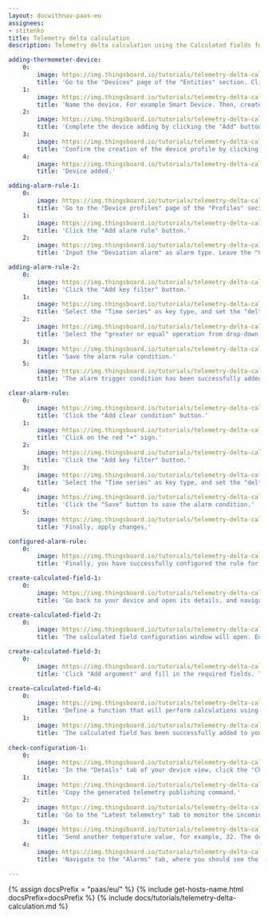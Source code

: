 ```yaml
---
layout: docwithnav-paas-eu
assignees:
- stitenko
title: Telemetry delta calculation
description: Telemetry delta calculation using the Calculated fields feature

adding-thermometer-device:
    0:
        image: https://img.thingsboard.io/tutorials/telemetry-delta-calculation/add-thermometer-device-1-pe.png
        title: 'Go to the "Devices" page of the "Entities" section. Click on the "+" icon in the top right corner of the table, and select "Add new device" from drop-down menu.'
    1:
        image: https://img.thingsboard.io/tutorials/telemetry-delta-calculation/add-thermometer-device-2-pe.png
        title: 'Name the device. For example Smart Device. Then, create a new device profile: enter a name for it, then click "Create a new one".'
    2:
        image: https://img.thingsboard.io/tutorials/telemetry-delta-calculation/add-thermometer-device-3-pe.png
        title: 'Complete the device adding by clicking the "Add" button.'
    3:
        image: https://img.thingsboard.io/tutorials/telemetry-delta-calculation/add-thermometer-device-4-pe.png
        title: 'Confirm the creation of the device profile by clicking the "Add" button.'
    4:
        image: https://img.thingsboard.io/tutorials/telemetry-delta-calculation/add-thermometer-device-5-pe.png
        title: 'Device added.'

adding-alarm-rule-1:
    0:
        image: https://img.thingsboard.io/tutorials/telemetry-delta-calculation/alarm-rule-1-pe.png
        title: 'Go to the "Device profiles" page of the "Profiles" section. Click on the "smart sensor" device profile to open its details. Navigate to the "Alarm rules" tab, and enter editing mode by clicking the big orange pencil button.'
    1:
        image: https://img.thingsboard.io/tutorials/telemetry-delta-calculation/alarm-rule-2-pe.png
        title: 'Click the "Add alarm rule" button.'
    2:
        image: https://img.thingsboard.io/tutorials/telemetry-delta-calculation/alarm-rule-3-pe.png
        title: 'Input the "Deviation alarm" as alarm type. Leave the "Critical" severity, and click on the red "+" sign.'

adding-alarm-rule-2:
    0:
        image: https://img.thingsboard.io/tutorials/telemetry-delta-calculation/alarm-rule-4-pe.png
        title: 'Click the "Add key filter" button.'
    1:
        image: https://img.thingsboard.io/tutorials/telemetry-delta-calculation/alarm-rule-5-pe.png
        title: 'Select the "Time series" as key type, and set the "deltaTemperature" as the key name. Change "Value type" to "Numeric". Click the "Add" button in the "Filters" section.'
    2:
        image: https://img.thingsboard.io/tutorials/telemetry-delta-calculation/alarm-rule-6-pe.png
        title: 'Select the "greater or equal" operation from drop-down menu, and input <b>5</b> as the threshold value. Click "Add" to confirm adding key filter.'
    3:
        image: https://img.thingsboard.io/tutorials/telemetry-delta-calculation/alarm-rule-7-pe.png
        title: 'Save the alarm rule condition.'
    5:
        image: https://img.thingsboard.io/tutorials/telemetry-delta-calculation/alarm-rule-8-pe.png
        title: 'The alarm trigger condition has been successfully added.'

clear-alarm-rule:
    0:
        image: https://img.thingsboard.io/tutorials/telemetry-delta-calculation/clear-alarm-rule-1-pe.png
        title: 'Click the "Add clear condition" button.'
    1:
        image: https://img.thingsboard.io/tutorials/telemetry-delta-calculation/clear-alarm-rule-2-pe.png
        title: 'Click on the red "+" sign.'
    2:
        image: https://img.thingsboard.io/tutorials/telemetry-delta-calculation/clear-alarm-rule-3-pe.png
        title: 'Click the "Add key filter" button.'
    3:
        image: https://img.thingsboard.io/tutorials/telemetry-delta-calculation/clear-alarm-rule-4-pe.png
        title: 'Select the "Time series" as key type, and set the "deltaTemperature" as the key name. Change "Value type" to "Numeric". Click the "Add" button in the "Filters" section. Select the "less then" operation from drop-down menu, and input "<b>5</b>" as the threshold value. Click "Add" to confirm adding key filter.'
    4:
        image: https://img.thingsboard.io/tutorials/telemetry-delta-calculation/clear-alarm-rule-5-pe.png
        title: 'Click the "Save" button to save the alarm condition.'
    5:
        image: https://img.thingsboard.io/tutorials/telemetry-delta-calculation/clear-alarm-rule-6-pe.png
        title: 'Finally, apply changes.'

configured-alarm-rule:
    0:
        image: https://img.thingsboard.io/tutorials/telemetry-delta-calculation/configured-alarm-rule-1-pe.png
        title: 'Finally, you have successfully configured the rule for creating and clearing alarms based on deviations in the deltaTemperature key value from the defined thresholds.'

create-calculated-field-1:
    0:
        image: https://img.thingsboard.io/tutorials/telemetry-delta-calculation/create-calculated-field-1-pe.png
        title: 'Go back to your device and open its details, and navigate to the "Calculated fields" tab. Click the "plus" icon button and select "Create new calculated field" from the dropdown menu.'

create-calculated-field-2:
    0:  
        image: https://img.thingsboard.io/tutorials/telemetry-delta-calculation/create-calculated-field-2-pe.png
        title: 'The calculated field configuration window will open. Enter a descriptive title for the calculated field. Select "Script" as the type of calculated field. This allows you to perform complex calculations using the TBEL scripting language.'

create-calculated-field-3:
    0:
        image: https://img.thingsboard.io/tutorials/telemetry-delta-calculation/create-calculated-field-3-pe.png
        title: 'Click "Add argument" and fill in the required fields. Then, click "Add".'

create-calculated-field-4:
    0:
        image: https://img.thingsboard.io/tutorials/telemetry-delta-calculation/create-calculated-field-4-pe.png
        title: 'Define a function that will perform calculations using the variables defined in the "Arguments" section. The variable name that will store the calculation result is defined within the function itself. Set the output type as "Time series" to store the calculation result as time series data. To finish adding the calculated field, click "Add".'
    1:
        image: https://img.thingsboard.io/tutorials/telemetry-delta-calculation/create-calculated-field-5-pe.png
        title: 'The calculated field has been successfully added to your device.'
  
check-configuration-1:
    0:
        image: https://img.thingsboard.io/tutorials/telemetry-delta-calculation/check-configuration-1-pe.png
        title: 'In the "Details" tab of your device view, click the "Check connectivity" button.'
    1:
        image: https://img.thingsboard.io/tutorials/telemetry-delta-calculation/check-configuration-2-pe.png
        title: 'Copy the generated telemetry publishing command.'
    2:
        image: https://img.thingsboard.io/tutorials/telemetry-delta-calculation/check-configuration-3-pe.png
        title: 'Go to the "Latest telemetry" tab to monitor the incoming data in real time, and execute the copied command in the Terminal to send telemetry to ThingsBoard on behalf of the device. You will see two telemetry data keys: the temperature key with a value of 25, and the deltaTemperature key — the result of processing the temperature value using the calculated field function. Its value is 0 because, so far, only a single telemetry value has been sent to ThingsBoard.'
    3:
        image: https://img.thingsboard.io/tutorials/telemetry-delta-calculation/check-configuration-4-pe.png
        title: 'Send another temperature value, for example, 32. The deltaTemperature value should now be 7, which matches the condition for triggering the alarm.'
    4:
        image: https://img.thingsboard.io/tutorials/telemetry-delta-calculation/check-configuration-5-pe.png
        title: 'Navigate to the "Alarms" tab, where you should see the newly created alarm. This confirms that all our configurations are correct.'

---
```


{% assign docsPrefix = "paas/eu/" %}
{% include get-hosts-name.html docsPrefix=docsPrefix %}
{% include docs/tutorials/telemetry-delta-calculation.md %}